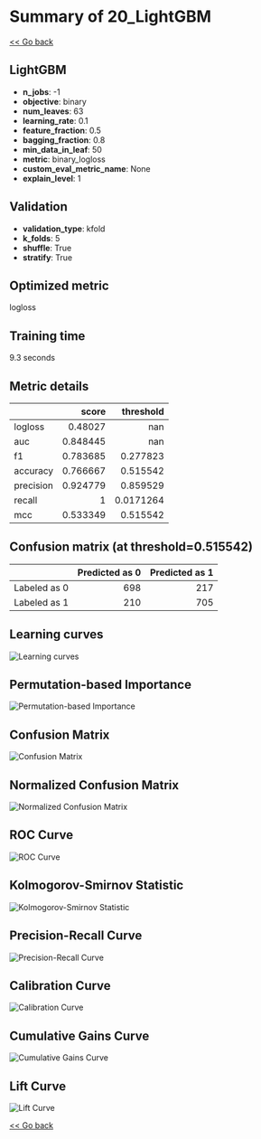 # Summary of 20_LightGBM

[<< Go back](../README.md)


## LightGBM
- **n_jobs**: -1
- **objective**: binary
- **num_leaves**: 63
- **learning_rate**: 0.1
- **feature_fraction**: 0.5
- **bagging_fraction**: 0.8
- **min_data_in_leaf**: 50
- **metric**: binary_logloss
- **custom_eval_metric_name**: None
- **explain_level**: 1

## Validation
 - **validation_type**: kfold
 - **k_folds**: 5
 - **shuffle**: True
 - **stratify**: True

## Optimized metric
logloss

## Training time

9.3 seconds

## Metric details
|           |    score |   threshold |
|:----------|---------:|------------:|
| logloss   | 0.48027  | nan         |
| auc       | 0.848445 | nan         |
| f1        | 0.783685 |   0.277823  |
| accuracy  | 0.766667 |   0.515542  |
| precision | 0.924779 |   0.859529  |
| recall    | 1        |   0.0171264 |
| mcc       | 0.533349 |   0.515542  |


## Confusion matrix (at threshold=0.515542)
|              |   Predicted as 0 |   Predicted as 1 |
|:-------------|-----------------:|-----------------:|
| Labeled as 0 |              698 |              217 |
| Labeled as 1 |              210 |              705 |

## Learning curves
![Learning curves](learning_curves.png)

## Permutation-based Importance
![Permutation-based Importance](permutation_importance.png)
## Confusion Matrix

![Confusion Matrix](confusion_matrix.png)


## Normalized Confusion Matrix

![Normalized Confusion Matrix](confusion_matrix_normalized.png)


## ROC Curve

![ROC Curve](roc_curve.png)


## Kolmogorov-Smirnov Statistic

![Kolmogorov-Smirnov Statistic](ks_statistic.png)


## Precision-Recall Curve

![Precision-Recall Curve](precision_recall_curve.png)


## Calibration Curve

![Calibration Curve](calibration_curve_curve.png)


## Cumulative Gains Curve

![Cumulative Gains Curve](cumulative_gains_curve.png)


## Lift Curve

![Lift Curve](lift_curve.png)



[<< Go back](../README.md)
